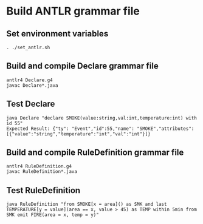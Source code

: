 # Build ANTLR grammar file

## Set environment variables
```
. ./set_antlr.sh
```

## Build and compile Declare grammar file
```
antlr4 Declare.g4
javac Declare*.java
```

## Test Declare
```
java Declare "declare SMOKE(value:string,val:int,temperature:int) with id 55"
Expected Result: {"ty": "Event","id":55,"name": "SMOKE","attributes": [{"value":"string","temperature":"int","val":"int"}]}
```

## Build and compile RuleDefinition grammar file
```
antlr4 RuleDefinition.g4
javac RuleDefinition*.java
```

## Test RuleDefinition
```
java RuleDefinition "from SMOKE[x = area]() as SMK and last TEMPERATURE[y = value](area == x, value > 45) as TEMP within 5min from SMK emit FIRE(area = x, temp = y)"
```
